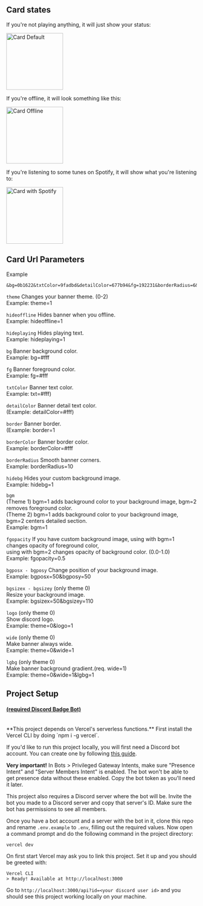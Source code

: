 ## Card states

If you're not playing anything, it will just show your status:

<p><img height="150px" alt="Card Default" src="https://files.catbox.moe/fhaua6.png" /></p>

If you're offline, it will look something like this:

<p><img height="150px" alt="Card Offline" src="https://files.catbox.moe/cviufc.png" /></p>

If you're listening to some tunes on Spotify, it will show what you're listening to:

<p><img height="150px" alt="Card with Spotify" src="https://files.catbox.moe/xd5nqp.png" /></p>

## Card Url Parameters
Example
```
&bg=0b1622&txtColor=9fadbd&detailColor=677b94&fg=192231&borderRadius=6&fgopacity=0.9&logo=1&wide=1
```
`theme` Changes your banner theme. (0-2)<br>
Example: theme=1

`hideoffline`
 Hides banner when you offline. <br>
Example: hideoffline=1

`hideplaying`
 Hides playing text. <br>
Example: hideplaying=1

`bg`
 Banner background color.<br>
Example: bg=#fff

`fg`
 Banner foreground color.<br>
Example: fg=#fff

`txtColor`
 Banner text color.<br>
Example: txt=#fff)

`detailColor`
 Banner detail text color.<br>
(Example: detailColor=#fff)

`border`
 Banner border.<br>
(Example: border=1

`borderColor`
 Banner border color.<br>
Example: borderColor=#fff

`borderRadius`
 Smooth banner corners.<br>
Example: borderRadius=10

`hidebg`
 Hides your custom background image.<br>
Example: hidebg=1

`bgm`<br>
 (Theme 1)
 bgm=1 adds background color to your background image, bgm=2 removes foreground color.<br>
(Theme 2)
 bgm=1 adds background color to your background image, bgm=2 centers detailed section.<br>
Example: bgm=1

`fgopacity`
 If you have custom background image, using with bgm=1 changes opacity of foreground color,<br> using with bgm=2 changes opacity of background color. (0.0-1.0)<br>
Example: fgopacity=0.5

`bgposx - bgposy`
 Change position of your background image. <br>
Example: bgposx=50&bgposy=50

`bgsizex - bgsizey` (only theme 0)<br>
 Resize your background image. <br>
Example: bgsizex=50&bgsizey=110

`logo` (only theme 0)<br>
 Show discord logo.<br>
Example: theme=0&logo=1

`wide` (only theme 0)<br>
 Make banner always wide.<br>
Example: theme=0&wide=1

`lgbg` (only theme 0)<br>
 Make banner background gradient.(req. wide=1)<br>
Example: theme=0&wide=1&lgbg=1

## Project Setup
<h4><a href="https://github.com/KanashiiDev/DiscordBadge">(required Discord Badge Bot)</a><br><br></h4>
**This project depends on Vercel's serverless functions.** First install the Vercel CLI by doing `npm i -g vercel`.

If you'd like to run this project locally, you will first need a Discord bot account. You can create one by following [this guide](https://discordpy.readthedocs.io/en/stable/discord.html).

**Very important!** In Bots > Privileged Gateway Intents, make sure "Presence Intent" and "Server Members Intent" is enabled. The bot won't be able to get presence data without these enabled. Copy the bot token as you'll need it later.

This project also requires a Discord server where the bot will be. Invite the bot you made to a Discord server and copy that server's ID. Make sure the bot has permissions to see all members.

Once you have a bot account and a server with the bot in it, clone this repo and rename `.env.example` to `.env`, filling out the required values. Now open a command prompt and do the following command in the project directory:

```
vercel dev
```

On first start Vercel may ask you to link this project. Set it up and you should be greeted with:

```
Vercel CLI
> Ready! Available at http://localhost:3000
```

Go to `http://localhost:3000/api?id=<your discord user id>` and you should see this project working locally on your machine.
